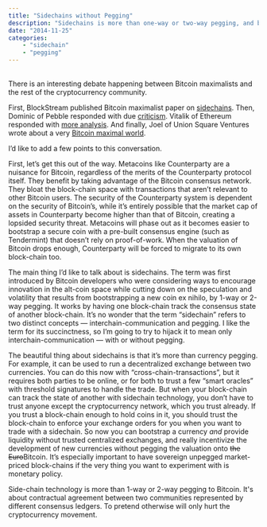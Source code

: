 ```yaml
---
title: "Sidechains without Pegging"
description: "Sidechains is more than one-way or two-way pegging, and beyond Bitcoin Maximalism."
date: "2014-11-25"
categories: 
    - "sidechain"
    - "pegging"
---
```


<br/>
There is an interesting debate happening between Bitcoin maximalists and the rest of the cryptocurrency community.

First, BlockStream published Bitcoin maximalist paper on [sidechains](http://www.blockstream.com/sidechains.pdf).
Then, Dominic of Pebble responded with due [criticism](http://blog.pebble.io/post/100702644738/on-sidechains-bitcoin-maximalism-and-freedom).
Vitalik of Ethereum responded with [more analysis](https://blog.ethereum.org/2014/11/20/bitcoin-maximalism-currency-platform-network-effects/).
And finally, Joel of Union Square Ventures wrote about a very [Bitcoin maximal world](http://joel.mn/post/103546215249/the-blockchain-application-stack).

I’d like to add a few points to this conversation.

First, let’s get this out of the way.  Metacoins like Counterparty are a nuisance for Bitcoin, regardless of the merits of the Counterparty protocol itself.  They benefit by taking advantage of the Bitcoin consensus network.  They bloat the block-chain space with transactions that aren’t relevant to other Bitcoin users.  The security of the Counterparty system is dependent on the security of Bitcoin’s, while it’s entirely possible that the market cap of assets in Counterparty become higher than that of Bitcoin, creating a lopsided security threat.  Metacoins will phase out as it becomes easier to bootstrap a secure coin with a pre-built consensus engine (such as Tendermint) that doesn’t rely on proof-of-work.  When the valuation of Bitcoin drops enough, Counterparty will be forced to migrate to its own block-chain too.

The main thing I’d like to talk about is sidechains.  The term was first introduced by Bitcoin developers who were considering ways to encourage innovation in the alt-coin space while cutting down on the speculation and volatility that results from bootstrapping a new coin ex nihilo, by 1-way or 2-way pegging.  It works by having one block-chain track the consensus state of another block-chain.  It’s no wonder that the term “sidechain” refers to two distinct concepts — interchain-communication and pegging.  I like the term for its succinctness, so I’m going to try to hijack it to mean only interchain-communication — with or without pegging.

The beautiful thing about sidechains is that it’s more than currency pegging.  For example, it can be used to run a decentralized exchange between two currencies.  You can do this now with “cross-chain-transactions”, but it requires both parties to be online, or for both to trust a few “smart oracles” with threshold signatures to handle the trade.  But when your block-chain can track the state of another with sidechain technology, you don’t have to trust anyone except the cryptocurrency network, which you trust already.  If you trust a block-chain enough to hold coins in it, you should trust the block-chain to enforce your exchange orders for you when you want to trade with a sidechain.  So now you can bootstrap a currency *and* provide liquidity without trusted centralized exchanges, and really incentivize the development of new currencies without pegging the valuation onto <s>the Euro</s>Bitcoin.  It’s especially important to have sovereign unpegged market-priced block-chains if the very thing you want to experiment with is monetary policy.

Side-chain technology is more than 1-way or 2-way pegging to Bitcoin. It's about contractual agreement between two communities represented by different consensus ledgers.  To pretend otherwise will only hurt the cryptocurrency movement.
